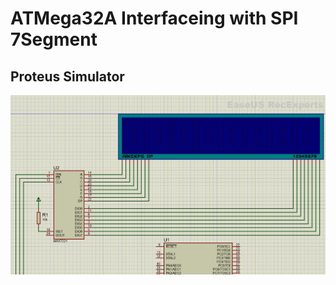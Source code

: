 # **ATMega32A Interfaceing with SPI 7Segment**

## **Proteus Simulator**
<img src="/07_MCU_Interfacing/04_SPI_01/02_SPI_7Seg/img/Proteus.gif" >
